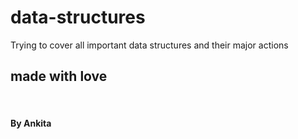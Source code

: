 # data-structures


Trying to cover all important data structures and their major actions


<h2>made with love</h2>
<br>
<h4>By Ankita</h4>

